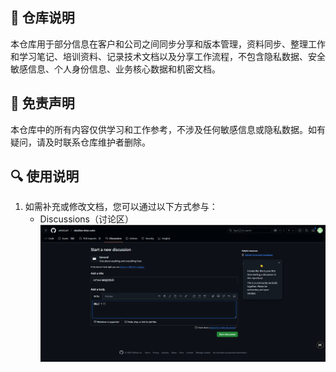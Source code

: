 ## 📝 仓库说明

本仓库用于部分信息在客户和公司之间同步分享和版本管理，资料同步、整理工作和学习笔记、培训资料、记录技术文档以及分享工作流程，不包含隐私数据、安全敏感信息、个人身份信息、业务核心数据和机密文档。

## 📌 免责声明
本仓库中的所有内容仅供学习和工作参考，不涉及任何敏感信息或隐私数据。如有疑问，请及时联系仓库维护者删除。

## 🔍 使用说明
1. 如需补充或修改文档，您可以通过以下方式参与：
   - Discussions（讨论区）
![alt text](images/image3.png)

